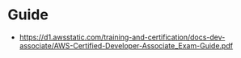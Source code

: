# Guide
- https://d1.awsstatic.com/training-and-certification/docs-dev-associate/AWS-Certified-Developer-Associate_Exam-Guide.pdf
